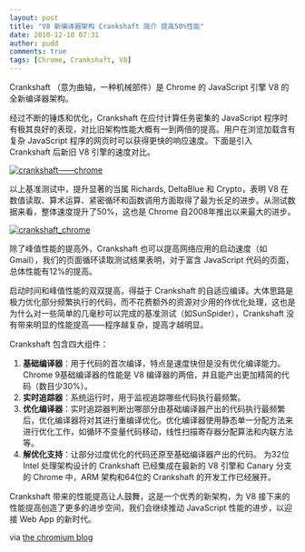 ```yaml
---
layout: post
title: "V8 新编译器架构 Crankshaft 简介 提高50%性能"
date: 2010-12-10 07:31
author: pudd
comments: true
tags: [Chrome, Crankshaft, V8]
---
```

Crankshaft （意为曲轴，一种机械部件）是 Chrome 的 JavaScript 引擎 V8 的全新编译器架构。

经过不断的锤炼和优化，Crankshaft 在应付计算任务密集的 JavaScript 程序时有极其良好的表现，对比旧架构性能大概有一到两倍的提高。用户在浏览加载含有复杂 JavaScript 程序的网页时可以获得更快的响应速度。下面是引入 Crankshaft 后新旧 V8 引擎的速度对比。

<a href="http://img.chromi.org/2010/12/Picture-12.png">![](http://img.chromi.org/2010/12/Picture-12.png "crankshaft——chrome")</a>

以上基准测试中，提升显著的当属 Richards, DeltaBlue 和 Crypto，表明 V8 在数值读取、算术运算、紧密循环和函数调用方面取得了最为长足的进步。从测试数据来看，整体速度提升了50%，这也是 Chrome 自2008年推出以来最大的进步。

<a href="http://img.chromi.org/2010/12/Picture-13.png">![](http://img.chromi.org/2010/12/Picture-13.png "crankshaft_chrome")</a>

除了峰值性能的提高外，Crankshaft 也可以提高网络应用的启动速度（如Gmail），我们的页面循环读取测试结果表明，对于富含 JavaScript 代码的页面，总体性能有12%的提高。

启动时间和峰值性能的双双提高，得益于 Crankshaft 的自适应编译。大体思路是极力优化部分频繁执行的代码，而不花费额外的资源对少用的作优化处理，这也是为什么对一些简单的几毫秒可以完成的基准测试（如SunSpider），Crankshaft 没有带来明显的性能提高——程序越复杂，提高才越明显。

Crankshaft 包含四大组件：


1.  **基础编译器**：用于代码的首次编译，特点是速度快但是没有优化编译能力。Chrome 9基础编译器的性能是 V8 编译器的两倍，并且能产出更加精简的代码（数目少30%）。
2.  **实时追踪器**：系统运行时，用于监视追踪哪些代码执行最频繁。
3.  **优化编译器**：实时追踪器判断出哪部分由基础编译器产出的代码执行最频繁后，优化编译器将对其进行重编译优化。优化编译器使用静态单一分配方法来进行优化工作，如循环不变量代码移动，线性扫描寄存器分配算法和内联方法等。
4.  **解优化支持**：让部分过度优化的代码还原至基础编译器产出的代码。
为32位 Intel 处理架构设计的 Crankshaft 已经集成在最新的 V8 引擎和 Canary 分支的 Chrome 中，ARM 架构和64位的 Crankshaft 的开发工作已经展开。

Crankshaft 带来的性能提高让人鼓舞，这是一个优秀的新架构，为 V8 接下来的性能提高创造了更多的进步空间，我们会继续推动 JavaScript 性能的进步，以迎接 Web App 的新时代。

via [the chromium blog](http://blog.chromium.org/2010/12/new-crankshaft-for-v8.html)
